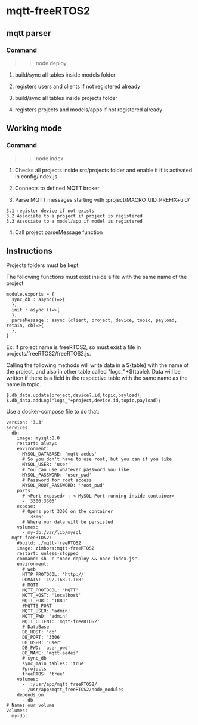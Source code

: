 
# mqtt-freeRTOS2

## mqtt parser

### Command
  >> node deploy

  1. build/sync all tables inside models folder
  2. registers users and clients if not registered already

  3. build/sync all tables inside projects folder
  4. registers projects and models/apps if not registered already

## Working mode

### Command
  >> node index

  1. Checks all projects inside src/projects folder and enable it if is activated in config/index.js

  2. Connects to defined MQTT broker

  3. Parse MQTT messages starting with :project/MACRO_UID_PREFIX+uid/

    3.1 register device if not exists
    3.2 Associate to a project if project is registered
    3.3 Associate to a model/app if model is registered

  4. Call project parseMessage function

## Instructions

  Projects folders must be kept

  The following functions must exist inside a file with the same name of the project

  ```
  module.exports = {
    sync_db : async()=>{
    },
    init : async ()=>{
    },
    parseMessage : async (client, project, device, topic, payload, retain, cb)=>{
    },
  }
  ```

  Ex: If project name is freeRTOS2, so must exist a file in projects/freeRTOS2/freeRTOS2.js.

  Calling the following methods will write data in a ${table} with the name of the project, and also
  in other table called "logs_"+${table}. Data will be written if there is a field in the respective table
  with the same name as the name in topic.

  ```
  $.db_data.update(project,device?.id,topic,payload);
  $.db_data.addLog("logs_"+project,device.id,topic,payload);
  ```

Use a docker-compose file to do that:
```
version: '3.3'
services:
  db:
    image: mysql:8.0
    restart: always
    environment:
      MYSQL_DATABASE: 'mqtt-aedes'
      # So you don't have to use root, but you can if you like
      MYSQL_USER: 'user'
      # You can use whatever password you like
      MYSQL_PASSWORD: 'user_pwd'
      # Password for root access
      MYSQL_ROOT_PASSWORD: 'root_pwd'
    ports:
      # <Port exposed> : < MySQL Port running inside container>
      - '3306:3306'
    expose:
      # Opens port 3306 on the container
      - '3306'
      # Where our data will be persisted
    volumes:
      - my-db:/var/lib/mysql
  mqtt-freeRTOS2:
    #build: ./mqtt-freeRTOS2
    image: zimbora:mqtt-freeRTOS2
    restart: unless-stopped
    command: sh -c "node deploy && node index.js"
    environment:
      # web
      HTTP_PROTOCOL: 'http://'
      DOMAIN: '192.168.1.108'
      # MQTT
      MQTT_PROTOCOL: 'MQTT'
      MQTT_HOST: 'localhost'
      MQTT_PORT: '1883'
      #MQTTS_PORT
      MQTT_USER: 'admin'
      MQTT_PWD: 'admin'
      MQTT_CLIENT: 'mqtt-freeRTOS2'
      # DataBase
      DB_HOST: 'db'
      DB_PORT: '3306'
      DB_USER: 'user'
      DB_PWD: 'user_pwd'
      DB_NAME: 'mqtt-aedes'
      # sync_db
      sync_main_tables: 'true'
      #projects
      freeRTOS: 'true'
    volumes:
      - .:/usr/app/mqtt_freeRTOS2/
      - /usr/app/mqtt_freeRTOS2/node_modules
    depends_on:
      - db
# Names our volume
volumes:
  my-db:

```
